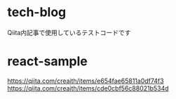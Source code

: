 # tech-blog
Qiita内記事で使用しているテストコードです

# react-sample
https://qiita.com/creaith/items/e654fae65811a0df74f3
https://qiita.com/creaith/items/cde0cbf56c88021b534d
